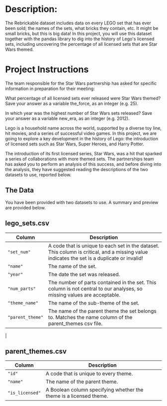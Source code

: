 


# Description: 
The Rebrickable dataset includes data on every LEGO set that has ever been sold; the names of the sets, what bricks they contain, etc. It might be small bricks, but this is big data! In this project, you will use this dataset together with the pandas library to dig into the history of Lego's licensed sets, including uncovering the percentage of all licensed sets that are Star Wars themed.


# Project Instructions
The team responsible for the Star Wars partnership has asked for specific information in preparation for their meeting:

What percentage of all licensed sets ever released were Star Wars themed? Save your answer as a variable the_force, as an integer (e.g. 25).

In which year was the highest number of Star Wars sets released? Save your answer as a variable new_era, as an integer (e.g. 2012).


Lego is a household name across the world, supported by a diverse toy line, hit movies, and a series of successful video games. In this project, we are going to explore a key development in the history of Lego: the introduction of licensed sets such as Star Wars, Super Heroes, and Harry Potter.

The introduction of its first licensed series, Star Wars, was a hit that sparked a series of collaborations with more themed sets. The partnerships team has asked you to perform an analysis of this success, and before diving into the analysis, they have suggested reading the descriptions of the two datasets to use, reported below.

## The Data

You have been provided with two datasets to use. A summary and preview are provided below.

## lego_sets.csv

| Column     | Description              |
|------------|--------------------------|
| `"set_num"` | A code that is unique to each set in the dataset. This column is critical, and a missing value indicates the set is a duplicate or invalid! |
| `"name"` | The name of the set. |
| `"year"` | The date the set was released. |
| `"num_parts"` | The number of parts contained in the set. This column is not central to our analyses, so missing values are acceptable. |
| `"theme_name"` | The name of the sub-theme of the set. |
| `"parent_theme"` | The name of the parent theme the set belongs to. Matches the name column of the parent_themes csv file.
|

## parent_themes.csv

| Column     | Description              |
|------------|--------------------------|
| `"id"` | A code that is unique to every theme. |
| `"name"` | The name of the parent theme. |
| `"is_licensed"` | A Boolean column specifying whether the theme is a licensed theme. |
